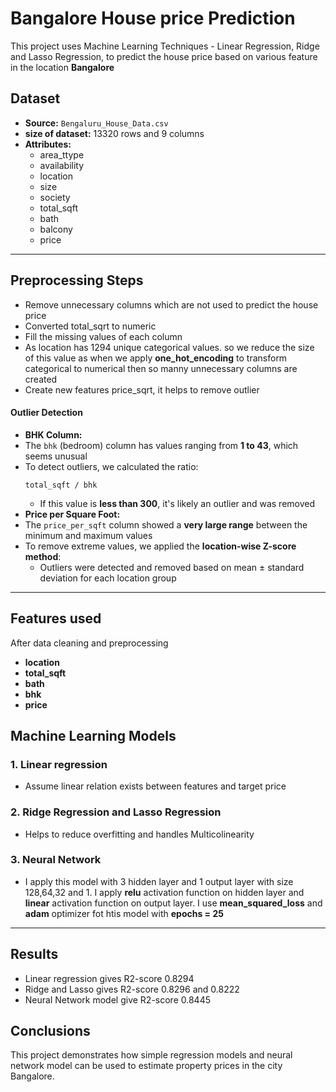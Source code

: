 # Bangalore House price Prediction

This project uses Machine Learning Techniques - Linear Regression, Ridge and Lasso Regression, to predict the house price based on various feature in the location **Bangalore**

## Dataset
- **Source:** `Bengaluru_House_Data.csv`
- **size of dataset:** 13320 rows and 9 columns
- **Attributes:**
   - area_ttype
   - availability
   - location
   - size
   - society
   - total_sqft
   - bath
   - balcony
   - price

---
## Preprocessing Steps
- Remove unnecessary columns which are not used to predict the house price
- Converted total_sqrt to numeric
- Fill the missing values of each column
- As location has 1294 unique categorical values. so we reduce the size of this value as when we apply **one_hot_encoding** to transform categorical to numerical then so manny unnecessary columns are created
- Create new features price_sqrt, it helps to remove outlier
#### Outlier Detection
 - **BHK Column:**
  - The `bhk` (bedroom) column has values ranging from **1 to 43**, which seems unusual
  - To detect outliers, we calculated the ratio:  
    ```
    total_sqft / bhk
    ```
    - If this value is **less than 300**, it's likely an outlier and was removed
 - **Price per Square Foot:**
  - The `price_per_sqft` column showed a **very large range** between the minimum and maximum values
  - To remove extreme values, we applied the **location-wise Z-score method**:
    - Outliers were detected and removed based on mean ± standard deviation for each location group    
   
---
## Features used
After data cleaning and preprocessing
- **location**
- **total_sqft**
- **bath**
- **bhk**
- **price**


## Machine Learning Models

### 1. Linear regression
- Assume linear relation exists between features and target price
### 2. Ridge Regression and Lasso Regression
- Helps to reduce overfitting and handles Multicolinearity
### 3. Neural Network
- I apply this model with 3 hidden layer and 1 output layer with size 128,64,32 and 1. I apply **relu** activation function on hidden layer and **linear** activation function on output layer. I use **mean_squared_loss** and **adam** optimizer fot htis model with **epochs = 25**

---
## Results
- Linear regression gives R2-score 0.8294
- Ridge and Lasso gives R2-score 0.8296 and 0.8222
- Neural Network model give R2-score 0.8445

## Conclusions
This project demonstrates how simple regression models and neural network model can be used to estimate property prices in the city Bangalore.

   
     
